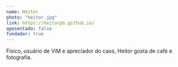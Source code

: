 ```yaml
---
name: Heitor
photo: "heitor.jpg"
link: https://heitorpb.github.io/
aposentado: false
fundador: true
---
```


Físico, usuário de ViM e apreciador do caos, Heitor gosta de café e fotografia.